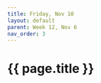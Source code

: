 ```yaml
---
title: Friday, Nov 10
layout: default
parent: Week 12, Nov 6
nav_order: 3
---
```


# {{ page.title }}

